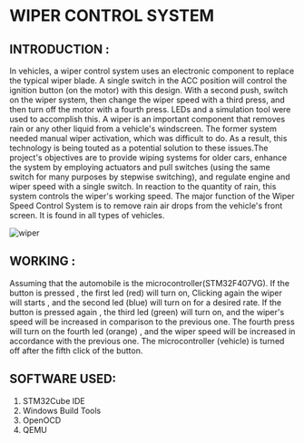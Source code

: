 # WIPER CONTROL SYSTEM
## INTRODUCTION :
In vehicles, a wiper control system uses an electronic component to replace the typical wiper blade. A single switch in the ACC position will control the ignition button (on the motor) with this design. With a second push, switch on the wiper system, then change the wiper speed with a third press, and then turn off the motor with a fourth press. LEDs and a simulation tool were used to accomplish this. A wiper is an important component that removes rain or any other liquid from a vehicle's windscreen. The former system needed manual wiper activation, which was difficult to do. As a result, this technology is being touted as a potential solution to these issues.The project's objectives are to provide wiping systems for older cars, enhance the system by employing actuators and pull switches (using the same switch for many purposes by stepwise switching), and regulate engine and wiper speed with a single switch. In reaction to the quantity of rain, this system controls the wiper's working speed. The major function of the Wiper Speed Control System is to remove rain air drops from the vehicle's front screen. It is found in all types of vehicles.

![wiper](https://user-images.githubusercontent.com/101053082/168267517-14051f89-f7b7-4a8b-a45e-e13e81693d18.jpg)
## WORKING  :
Assuming that the automobile is the microcontroller(STM32F407VG). If the button is pressed , the first led (red) will turn on, Clicking again the wiper will starts , and the second led (blue) will turn on for a desired rate. If the button is pressed again , the third led (green) will turn on, and the wiper's speed will be increased in comparison to the previous one. The fourth press will turn on the fourth led (orange) , and the wiper speed will be increased in accordance with the previous one. The microcontroller (vehicle) is turned off after the fifth click of the button.
## SOFTWARE USED:
 1. STM32Cube IDE 
 2. Windows Build Tools
 3. OpenOCD
 4. QEMU
